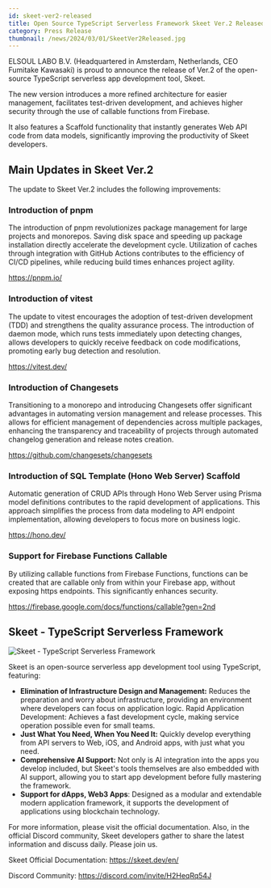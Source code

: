 ```yaml
---
id: skeet-ver2-released
title: Open Source TypeScript Serverless Framework Skeet Ver.2 Released
category: Press Release
thumbnail: /news/2024/03/01/SkeetVer2Released.jpg
---
```


ELSOUL LABO B.V. (Headquartered in Amsterdam, Netherlands, CEO Fumitake
Kawasaki) is proud to announce the release of Ver.2 of the open-source
TypeScript serverless app development tool, Skeet.

The new version introduces a more refined architecture for easier management,
facilitates test-driven development, and achieves higher security through the
use of callable functions from Firebase.

It also features a Scaffold functionality that instantly generates Web API code
from data models, significantly improving the productivity of Skeet developers.

## Main Updates in Skeet Ver.2

The update to Skeet Ver.2 includes the following improvements:

### Introduction of pnpm

The introduction of pnpm revolutionizes package management for large projects
and monorepos. Saving disk space and speeding up package installation directly
accelerate the development cycle. Utilization of caches through integration with
GitHub Actions contributes to the efficiency of CI/CD pipelines, while reducing
build times enhances project agility.

https://pnpm.io/

### Introduction of vitest

The update to vitest encourages the adoption of test-driven development (TDD)
and strengthens the quality assurance process. The introduction of daemon mode,
which runs tests immediately upon detecting changes, allows developers to
quickly receive feedback on code modifications, promoting early bug detection
and resolution.

https://vitest.dev/

### Introduction of Changesets

Transitioning to a monorepo and introducing Changesets offer significant
advantages in automating version management and release processes. This allows
for efficient management of dependencies across multiple packages, enhancing the
transparency and traceability of projects through automated changelog generation
and release notes creation.

https://github.com/changesets/changesets

### Introduction of SQL Template (Hono Web Server) Scaffold

Automatic generation of CRUD APIs through Hono Web Server using Prisma model
definitions contributes to the rapid development of applications. This approach
simplifies the process from data modeling to API endpoint implementation,
allowing developers to focus more on business logic.

https://hono.dev/

### Support for Firebase Functions Callable

By utilizing callable functions from Firebase Functions, functions can be
created that are callable only from within your Firebase app, without exposing
https endpoints. This significantly enhances security.

https://firebase.google.com/docs/functions/callable?gen=2nd

## Skeet - TypeScript Serverless Framework

![Skeet - TypeScript Serverless Framework](/news/2024/03/01/SkeetV2EN.jpg)

Skeet is an open-source serverless app development tool using TypeScript,
featuring:

- **Elimination of Infrastructure Design and Management:** Reduces the
  preparation and worry about infrastructure, providing an environment where
  developers can focus on application logic. Rapid Application Development:
  Achieves a fast development cycle, making service operation possible even for
  small teams.
- **Just What You Need, When You Need It:** Quickly develop everything from API
  servers to Web, iOS, and Android apps, with just what you need.
- **Comprehensive AI Support:** Not only is AI integration into the apps you
  develop included, but Skeet's tools themselves are also embedded with AI
  support, allowing you to start app development before fully mastering the
  framework.
- **Support for dApps, Web3 Apps**: Designed as a modular and extendable modern
  application framework, it supports the development of applications using
  blockchain technology.

For more information, please visit the official documentation. Also, in the
official Discord community, Skeet developers gather to share the latest
information and discuss daily. Please join us.

Skeet Official Documentation: https://skeet.dev/en/

Discord Community: https://discord.com/invite/H2HeqRq54J
